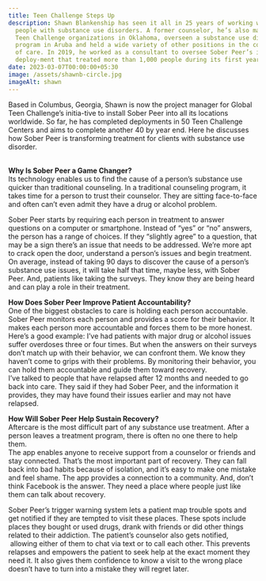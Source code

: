 ```yaml
---
title: Teen Challenge Steps Up
description: Shawn Blankenship has seen it all in 25 years of working with
  people with substance use disorders. A former counselor, he’s also managed two
  Teen Challenge organizations in Oklahoma, overseen a substance use disorder
  program in Aruba and held a wide variety of other positions in the continuum
  of care. In 2019, he worked as a consultant to oversee Sober Peer’s initial
  deploy-ment that treated more than 1,000 people during its first year.
date: 2023-03-07T00:00:00+05:30
image: /assets/shawnb-circle.jpg
imageAlt: shawn
---
```

<!--StartFragment-->

Based in Columbus, Georgia, Shawn is now the project manager for Global Teen Challenge’s initia-tive to install Sober Peer into all its locations worldwide. So far, he has completed deployments in 50 Teen Challenge Centers and aims to complete another 40 by year end. Here he discusses how Sober Peer is transforming treatment for clients with substance use disorder.

\
**Why Is Sober Peer a Game Changer?**\
Its technology enables us to find the cause of a person’s substance use quicker than traditional counseling. In a traditional counseling program, it takes time for a person to trust their counselor. They are sitting face-to-face and often can’t even admit they have a drug or alcohol problem.

Sober Peer starts by requiring each person in treatment to answer questions on a computer or smartphone. Instead of “yes” or “no” answers, the person has a range of choices. If they “slightly agree” to a question, that may be a sign there’s an issue that needs to be addressed. We’re more apt to crack open the door, understand a person’s issues and begin treatment. \
On average, instead of taking 90 days to discover the cause of a person’s substance use issues, it will take half that time, maybe less, with Sober Peer. And, patients like taking the surveys. They know they are being heard and can play a role in their treatment.

**How Does Sober Peer Improve Patient Accountability?**\
One of the biggest obstacles to care is holding each person accountable. Sober Peer monitors each person and provides a score for their behavior. It makes each person more accountable and forces them to be more honest.\
Here’s a good example: I’ve had patients with major drug or alcohol issues suffer overdoses three or four times. But when the answers on their surveys don’t match up with their behavior, we can confront them. We know they haven’t come to grips with their problems. By monitoring their behavior, you can hold them accountable and guide them toward recovery.\
I’ve talked to people that have relapsed after 12 months and needed to go back into care. They said if they had Sober Peer, and the information it provides, they may have found their issues earlier and may not have relapsed.

**How Will Sober Peer Help Sustain Recovery?** \
Aftercare is the most difficult part of any substance use treatment. After a person leaves a treatment program, there is often no one there to help them. \
The app enables anyone to receive support from a counselor or friends and stay connected. That’s the most important part of recovery. They can fall back into bad habits because of isolation, and it’s easy to make one mistake and feel shame. The app provides a connection to a community. And, don’t think Facebook is the answer. They need a place where people just like them can talk about recovery.

Sober Peer’s trigger warning system lets a patient map trouble spots and get notified if they are tempted to visit these places. These spots include places they bought or used drugs, drank with friends or did other things related to their addiction. The patient’s counselor also gets notified,  allowing either of them to chat via text or to call each other. This prevents relapses and empowers the patient to seek help at the exact moment they need it. It also gives them confidence to know a visit to the wrong place doesn’t have to turn into a mistake they will regret later.

<!--EndFragment-->